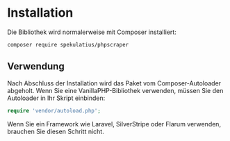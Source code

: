 # Installation

Die Bibliothek wird normalerweise mit Composer installiert:

```bash
composer require spekulatius/phpscraper
```

## Verwendung

Nach Abschluss der Installation wird das Paket vom Composer-Autoloader abgeholt. Wenn Sie eine VanillaPHP-Bibliothek verwenden, müssen Sie den Autoloader in Ihr Skript einbinden:

```php
require 'vendor/autoload.php';
```

Wenn Sie ein Framework wie Laravel, SilverStripe oder Flarum verwenden, brauchen Sie diesen Schritt nicht.
